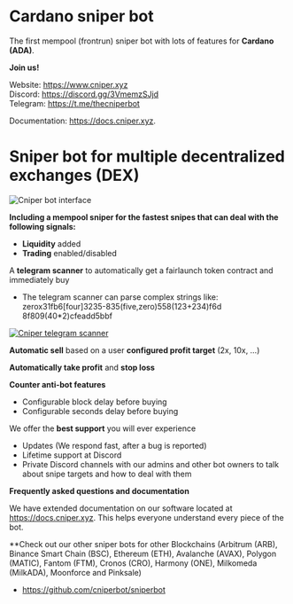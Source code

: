 # Cardano sniper bot
The first mempool (frontrun) sniper bot with lots of features for **Cardano (ADA)**.

**Join us!**

Website: https://www.cniper.xyz<br />
Discord: https://discord.gg/3VmemzSJjd<br />
Telegram: https://t.me/thecniperbot<br />

Documentation: <a href=" https://docs.cniper.xyz" target="_blank">https://docs.cniper.xyz</a>.

# Sniper bot for multiple decentralized exchanges (DEX)

![Cniper bot interface](https://www.cniper.xyz/wp-content/uploads/2023/05/cniper-v1.9.png "sniper bot interface")

**Including a mempool sniper for the fastest snipes that can deal with the following signals:**

* **Liquidity** added
* **Trading** enabled/disabled

A **telegram scanner** to automatically get a fairlaunch token contract and immediately buy
* The telegram scanner can parse complex strings like: zerox31fb6[four]3235-835(five,zero)558(123+234)f6d 8f809(40*2)cfeadd5bbf

[![Cniper telegram scanner](https://www.cniper.xyz/wp-content/uploads/2023/04/telegram-scanner-screenshot.png)](https://www.cniper.xyz/wp-content/uploads/2023/04/telegram-scanner-parsing.gif)

**Automatic sell** based on a user **configured profit target** (2x, 10x, …)

**Automatically take profit** and **stop loss**

**Counter anti-bot features**

* Configurable block delay before buying
* Configurable seconds delay before buying

We offer the **best support** you will ever experience
* Updates (We respond fast, after a bug is reported)
* Lifetime support at Discord
* Private Discord channels with our admins and other bot owners to talk about snipe targets and how to deal with them

**Frequently asked questions and documentation**

We have extended documentation on our software located at <a href=" https://docs.cniper.xyz" target="_blank">https://docs.cniper.xyz</a>. This helps everyone understand every piece of the bot.

**Check out our other sniper bots for other Blockchains (Arbitrum (ARB), Binance Smart Chain (BSC), Ethereum (ETH), Avalanche (AVAX), Polygon (MATIC), Fantom (FTM), Cronos (CRO), Harmony (ONE), Milkomeda (MilkADA), Moonforce and Pinksale)
- https://github.com/cniperbot/sniperbot


